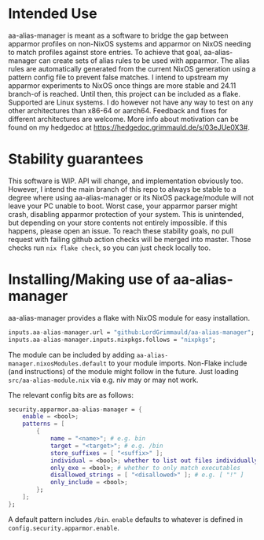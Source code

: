 # Intended Use
aa-alias-manager is meant as a software to bridge the gap between apparmor profiles on non-NixOS systems and apparmor on NixOS needing to match profiles against store entries. To achieve that goal, aa-alias-manager can create sets of alias rules to be used with apparmor. The alias rules are automatically generated from the current NixOS generation using a pattern config file to prevent false matches.
I intend to upstream my apparmor experiments to NixOS once things are more stable and 24.11 branch-of is reached. Until then, this project can be included as a flake.
Supported are Linux systems. I do however not have any way to test on any other architectures than x86-64 or aarch64. Feedback and fixes for different architectures are welcome.
More info about motivation can be found on my hedgedoc at https://hedgedoc.grimmauld.de/s/03eJUe0X3#.

# Stability guarantees
This software is WIP. API will change, and implementation obviously too. However, I intend the main branch of this repo to always be stable to a degree where using aa-alias-manager or its NixOS package/module will not leave your PC unable to boot. Worst case, your apparmor parser might crash, disabling apparmor protection of your system. This is unintended, but depending on your store contents not entirely impossible. if this happens, please open an issue.
To reach these stability goals, no pull request with failing github action checks will be merged into master. Those checks run `nix flake check`, so you can just check locally too.

# Installing/Making use of aa-alias-manager
aa-alias-manager provides a flake with NixOS module for easy installation.

```nix
inputs.aa-alias-manager.url = "github:LordGrimmauld/aa-alias-manager";
inputs.aa-alias-manager.inputs.nixpkgs.follows = "nixpkgs";
```

The module can be included by adding `aa-alias-manager.nixosModules.default` to your module imports. Non-Flake include (and instructions) of the module might follow in the future. Just loading `src/aa-alias-module.nix` via e.g. niv may or may not work.

The relevant config bits are as follows:
```nix
security.apparmor.aa-alias-manager = {
	enable = <bool>;
	patterns = [
		{
			name = "<name>"; # e.g. bin
			target = "<target>"; # e.g. /bin
			store_suffixes = [ "<suffix>" ];
			individual = <bool>; whether to list out files individually
			only_exe = <bool>; # whether to only match executables
			disallowed_strings = [ "<disallowed>" ]; # e.g. [ "!" ]
			only_include = <bool>;
		};
	];
};
```

A default pattern includes `/bin`. `enable` defaults to whatever is defined in `config.security.apparmor.enable`.
